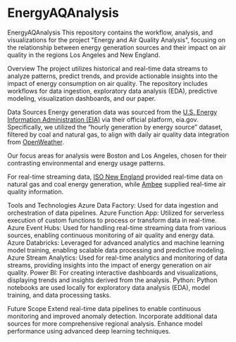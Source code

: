 # EnergyAQAnalysis
EnergyAQAnalysis
This repository contains the workflow, analysis, and visualizations for the project "Energy and Air Quality Analysis", focusing on the relationship between energy generation sources and their impact on air quality in the regions Los Angeles and New England.

Overview
The project utilizes historical and real-time data streams to analyze patterns, predict trends, and provide actionable insights into the impact of energy consumption on air quality. The repository includes workflows for data ingestion, exploratory data analysis (EDA), predictive modeling, visualization dashboards, and our paper.

Data Sources
Energy generation data was sourced from the [U.S. Energy Information Administration (EIA)](https://www.eia.gov) via their official platform, eia.gov. Specifically, we utilized the “hourly generation by energy source” dataset, filtered by coal and natural gas, to align with daily air quality data integration from [OpenWeather](https://openweathermap.org/history).

Our focus areas for analysis were Boston and Los Angeles, chosen for their contrasting environmental and energy usage patterns.

For real-time streaming data, [ISO New England](https://webservices.iso-ne.com/docs/v1.1/) provided real-time data on natural gas and coal energy generation, while [Ambee](https://www.getambee.com/api/air-quality) supplied real-time air quality information.



Tools and Technologies
Azure Data Factory: Used for data ingestion and orchestration of data pipelines.
Azure Function App: Utilized for serverless execution of custom functions to process or transform data in real-time.
Azure Event Hubs: Used for handling real-time streaming data from various sources, enabling continuous monitoring of air quality and energy data.
Azure Databricks: Leveraged for advanced analytics and machine learning model training, enabling scalable data processing and predictive modeling.
Azure Stream Analytics: Used for real-time analytics and monitoring of data streams, providing insights into the impact of energy generation on air quality.
Power BI: For creating interactive dashboards and visualizations, displaying trends and insights derived from the analysis.
Python: Python notebooks are used locally for exploratory data analysis (EDA), model training, and data processing tasks.

Future Scope
Extend real-time data pipelines to enable continuous monitoring and improved anomaly detection.
Incorporate additional data sources for more comprehensive regional analysis.
Enhance model performance using advanced deep learning techniques.
